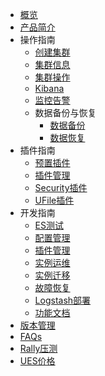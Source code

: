 
* [概览](/ues/README)
* [产品简介](/ues/introduction)
* 操作指南
    * [创建集群](/ues/operate/create)
    * [集群信息](/ues/operate/info)
    * [集群操作](/ues/operate/dealservice)
    * [Kibana](/ues/operate/kibana)
    * [监控告警](/ues/operate/monitor)
    * 数据备份与恢复
        * [数据备份](/ues/operate/backup)
        * [数据恢复](/ues/operate/restore)
* 插件指南
    * [预置插件](/ues/plugins/default)
    * [插件管理](/ues/plugins/manage)
    * [Security插件](/ues/plugins/security)
    * [UFile插件](/ues/plugins/ufile)
* 开发指南
    * [ES测试](/ues/develop/test)
    * [配置管理](/ues/develop/config)
    * [插件管理](/ues/develop/plugin)
    * [实例运维](/ues/develop/online)
    * [实例迁移](/ues/develop/migrate)
    * [故障恢复](/ues/develop/recover)
    * [Logstash部署](/ues/develop/logstash)
    * [功能文档](/ues/develop/guide)
* [版本管理](/ues/version)
* [FAQs](/ues/faqs)
* [Rally压测](/ues/rally)
* [UES价格](/ues/price)
